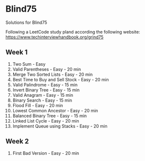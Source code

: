 # Blind75

Solutions for Blind75

Following a LeetCode study pland according the following website:  
https://www.techinterviewhandbook.org/grind75

## Week 1

1. Two Sum - Easy
2. Valid Parentheses - Easy - 20 min
3. Merge Two Sorted Lists - Easy - 20 min
4. Best Time to Buy and Sell Stock - Easy - 20 min
5. Valid Palindrome - Easy - 15 min
6. Invert Binary Tree - Easy - 15 min
7. Valid Anagram - Easy - 15 min
8. Binary Search - Easy - 15 min
9. Flood Fill - Easy - 20 min
10. Lowest Common Ancestor - Easy - 20 min
11. Balanced Binary Tree - Easy - 15 min
12. Linked List Cycle - Easy - 20 min
13. Implement Queue using Stacks - Easy - 20 min

## Week 2

1. First Bad Version - Easy - 20 min


